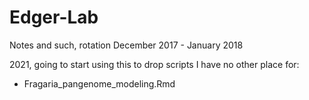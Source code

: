 # Edger-Lab
Notes and such, rotation December 2017 - January 2018

2021, going to start using this to drop scripts I have no other place for:

- Fragaria_pangenome_modeling.Rmd
